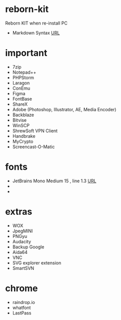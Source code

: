 # reborn-kit
Reborn KIT when re-install PC
- Markdown Syntax [URL](https://www.markdownguide.org/basic-syntax/)


# important
- 7zip
- Notepad++
- PHPStorm
- Laragon
- ConEmu
- Figma
- FontBase
- ShareX
- Adobe (Photoshop, Illustrator, AE, Media Encoder)
- Backblaze
- Bitvise
- WinSCP
- ShrewSoft VPN Client
- Handbrake
- MyCrypto
- Screencast-O-Matic

# fonts
- JetBrains Mono Medium 15 , line 1.3 [URL](https://www.jetbrains.com/lp/mono/)
- 
- 

# extras
- WOX
- JpegMINI
- PNGyu
- Audacity 
- Backup Google
- Aida64
- VNC
- SVG explorer extension
- SmartSVN


# chrome
- raindrop.io
- whatfont
- LastPass
